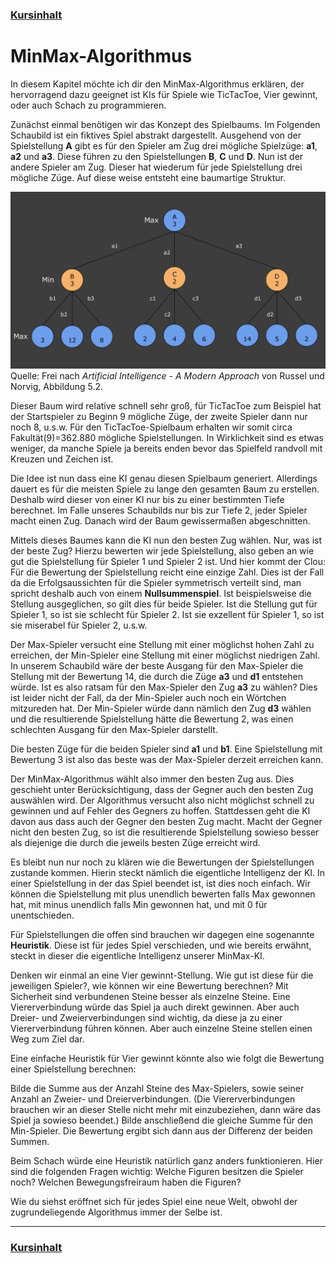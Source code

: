 ### [Kursinhalt](../README.md)

MinMax-Algorithmus
===================

In diesem Kapitel möchte ich dir den MinMax-Algorithmus erklären, der hervorragend dazu geeignet ist KIs für Spiele wie TicTacToe, Vier gewinnt, oder auch Schach zu programmieren. 

Zunächst einmal benötigen wir das Konzept des Spielbaums. Im Folgenden Schaubild ist ein fiktives Spiel abstrakt dargestellt. Ausgehend von der Spielstellung **A** gibt es für den Spieler am Zug drei mögliche Spielzüge: **a1**, **a2** und **a3**. Diese führen zu den Spielstellungen **B**, **C** und **D**. Nun ist der andere Spieler am Zug. Dieser hat wiederum für jede Spielstellung drei mögliche Züge. Auf diese weise entsteht eine baumartige Struktur.

![MinMax-Algorithmus](Bilder/MinMax.svg)
Quelle: Frei nach *Artificial Intelligence - A Modern Approach* von Russel und Norvig, Abbildung 5.2.

Dieser Baum wird relative schnell sehr groß, für TicTacToe zum Beispiel hat der Startspieler zu Beginn 9 mögliche Züge, der zweite Spieler dann nur noch 8, u.s.w. Für den TicTacToe-Spielbaum erhalten wir somit circa Fakultät(9)=362.880 mögliche Spielstellungen. In Wirklichkeit sind es etwas weniger, da manche Spiele ja bereits enden bevor das Spielfeld randvoll mit Kreuzen und Zeichen ist. 

Die Idee ist nun dass eine KI genau diesen Spielbaum generiert. Allerdings dauert es für die meisten Spiele zu lange den gesamten Baum zu erstellen. Deshalb wird dieser von einer KI nur bis zu einer bestimmten Tiefe berechnet. Im Falle unseres Schaubilds nur bis zur Tiefe 2, jeder Spieler macht einen Zug. Danach wird der Baum gewissermaßen abgeschnitten.

Mittels dieses Baumes kann die KI nun den besten Zug wählen. Nur, was ist der beste Zug? Hierzu bewerten wir jede Spielstellung, also geben an wie gut die Spielstellung für Spieler 1 und Spieler 2 ist. Und hier kommt der Clou: Für die Bewertung der Spielstellung reicht eine einzige Zahl. Dies ist der Fall da die Erfolgsaussichten für die Spieler symmetrisch verteilt sind, man spricht deshalb auch von einem **Nullsummenspiel**. Ist beispielsweise die Stellung ausgeglichen, so gilt dies für beide Spieler. Ist die Stellung gut für Spieler 1, so ist sie schlecht für Spieler 2. Ist sie exzellent für Spieler 1, so ist sie miserabel für Spieler 2, u.s.w. 

Der Max-Spieler versucht eine Stellung mit einer möglichst hohen Zahl zu erreichen, der Min-Spieler eine Stellung mit einer möglichst niedrigen Zahl. In unserem Schaubild wäre der beste Ausgang für den Max-Spieler die Stellung mit der Bewertung 14, die durch die Züge **a3** und **d1** entstehen würde. Ist es also ratsam für den Max-Spieler den Zug **a3** zu wählen? Dies ist leider nicht der Fall, da der Min-Spieler auch noch ein Wörtchen mitzureden hat. Der Min-Spieler würde dann nämlich den Zug **d3** wählen und die resultierende Spielstellung hätte die Bewertung 2, was einen schlechten Ausgang für den Max-Spieler darstellt.

Die besten Züge für die beiden Spieler sind **a1** und **b1**. Eine Spielstellung mit Bewertung 3 ist also das beste was der Max-Spieler derzeit erreichen kann.

Der MinMax-Algorithmus wählt also immer den besten Zug aus. Dies geschieht unter Berücksichtigung, dass der Gegner auch den besten Zug auswählen wird. Der Algorithmus versucht also nicht möglichst schnell zu gewinnen und auf Fehler des Gegners zu hoffen. Stattdessen geht die KI davon aus dass auch der Gegner den besten Zug macht. Macht der Gegner nicht den besten Zug, so ist die resultierende Spielstellung sowieso besser als diejenige die durch die jeweils besten Züge erreicht wird.

Es bleibt nun nur noch zu klären wie die Bewertungen der Spielstellungen zustande kommen. Hierin steckt nämlich die eigentliche Intelligenz der KI. In einer Spielstellung in der das Spiel beendet ist, ist dies noch einfach. Wir können die Spielstellung mit plus unendlich bewerten falls Max gewonnen hat, mit minus unendlich falls Min gewonnen hat, und mit 0 für unentschieden. 

Für Spielstellungen die offen sind brauchen wir dagegen eine sogenannte **Heuristik**. Diese ist für jedes Spiel verschieden, und wie bereits erwähnt, steckt in dieser die eigentliche Intelligenz unserer MinMax-KI. 

Denken wir einmal an eine Vier gewinnt-Stellung. Wie gut ist diese für die jeweiligen Spieler?, wie können wir eine Bewertung berechnen? Mit Sicherheit sind verbundenen Steine besser als einzelne Steine. Eine Viererverbindung würde das Spiel ja auch direkt gewinnen. Aber auch Dreier- und Zweierverbindungen sind wichtig, da diese ja zu einer Viererverbindung führen können. Aber auch einzelne Steine stellen einen Weg zum Ziel dar.

Eine einfache Heuristik für Vier gewinnt könnte also wie folgt die Bewertung einer Spielstellung berechnen:

Bilde die Summe aus der Anzahl Steine des Max-Spielers, sowie seiner Anzahl an Zweier- und Dreierverbindungen. (Die Viererverbindungen brauchen wir an dieser Stelle nicht mehr mit einzubeziehen, dann wäre das Spiel ja sowieso beendet.) Bilde anschließend die gleiche Summe für den Min-Spieler. Die Bewertung ergibt sich dann aus der Differenz der beiden Summen. 

Beim Schach würde eine Heuristik natürlich ganz anders funktionieren. Hier sind die folgenden Fragen wichtig: Welche Figuren besitzen die Spieler noch? Welchen Bewegungsfreiraum haben die Figuren? 

Wie du siehst eröffnet sich für jedes Spiel eine neue Welt, obwohl der zugrundeliegende Algorithmus immer der Selbe ist. 

---

### [Kursinhalt](../README.md)
